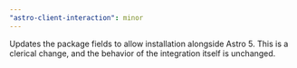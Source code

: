 ```yaml
---
"astro-client-interaction": minor
---
```


Updates the package fields to allow installation alongside Astro 5. This is a clerical change, and the behavior of the integration itself is unchanged.
